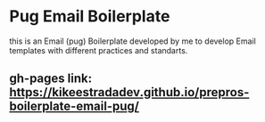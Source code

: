 # Pug Email Boilerplate 

this is an Email (pug) Boilerplate developed by me to develop Email templates with different practices and standarts.

## gh-pages link: https://kikeestradadev.github.io/prepros-boilerplate-email-pug/
